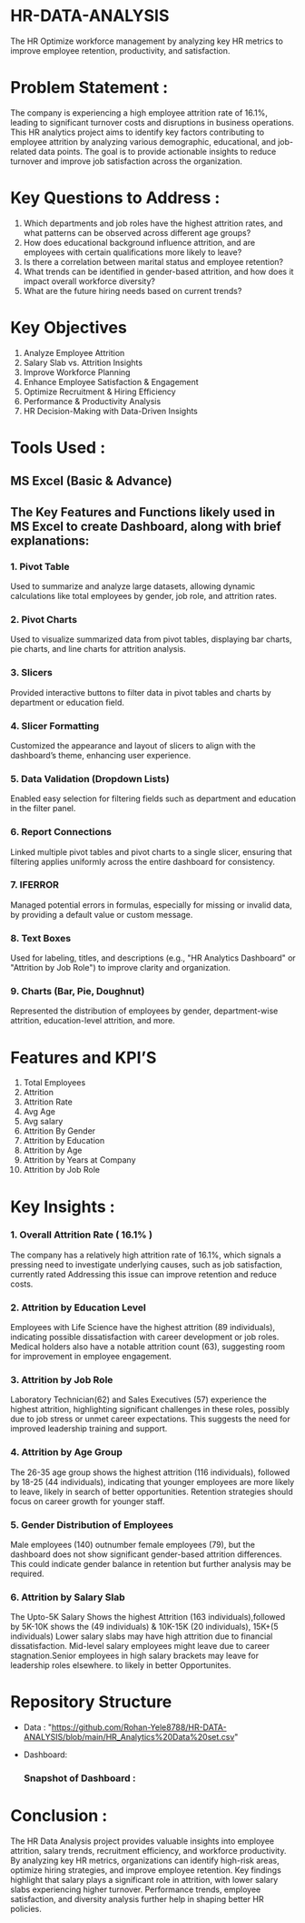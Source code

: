 # HR-DATA-ANALYSIS
The HR Optimize workforce management by analyzing key HR metrics to improve employee retention, productivity, and satisfaction.

# Problem Statement :
The company is experiencing a high employee attrition rate of 16.1%, leading to significant turnover costs and disruptions in business operations. This HR analytics project aims to identify key factors contributing to employee attrition by analyzing various demographic, educational, and job-related data points. The goal is to provide actionable insights to reduce turnover and improve job satisfaction across the organization.

# Key Questions to Address :
1.	Which departments and job roles have the highest attrition rates, and what patterns can be observed across different age groups?
2.	How does educational background influence attrition, and are employees with certain qualifications more likely to leave?
3.	Is there a correlation between marital status and employee retention?
4.	What trends can be identified in gender-based attrition, and how does it impact overall workforce diversity?
5.	What are the future hiring needs based on current trends?

# Key Objectives 

1.	Analyze Employee Attrition
2.	Salary Slab vs. Attrition Insights
3.	Improve Workforce Planning
4.	Enhance Employee Satisfaction & Engagement
5.	Optimize Recruitment & Hiring Efficiency
6.	Performance & Productivity Analysis
7.	HR Decision-Making with Data-Driven Insights

# Tools Used :
## MS Excel (Basic & Advance)

## The Key Features and Functions likely used in MS Excel to create Dashboard, along with brief explanations:

### 1.	Pivot Table

Used to summarize and analyze large datasets, allowing dynamic calculations like total employees by gender, job role, and attrition rates.

### 2. Pivot Charts
Used to visualize summarized data from pivot tables, displaying bar charts, pie charts, and line charts for attrition analysis.

### 3. Slicers

Provided interactive buttons to filter data in pivot tables and charts by department or education field.

### 4. Slicer Formatting

Customized the appearance and layout of slicers to align with the dashboard’s theme, enhancing user experience.

### 5. Data Validation (Dropdown Lists)

Enabled easy selection for filtering fields such as department and education in the filter panel.

### 6. Report Connections

Linked multiple pivot tables and pivot charts to a single slicer, ensuring that filtering applies uniformly across the entire dashboard for consistency.

### 7. IFERROR

Managed potential errors in formulas, especially for missing or invalid data, by providing a default value or custom message.

### 8. Text Boxes

Used for labeling, titles, and descriptions (e.g., "HR Analytics Dashboard" or "Attrition by Job Role") to improve clarity and organization.

### 9. Charts (Bar, Pie, Doughnut)

Represented the distribution of employees by gender, department-wise attrition, education-level attrition, and more.


# Features and KPI’S 


1.	Total Employees
2.	Attrition
3.	Attrition Rate
4.	Avg Age
5.	Avg salary
6.	Attrition By Gender
7.	Attrition by Education
8.	Attrition by Age
9.	Attrition by Years at Company
10.	Attrition by Job Role


# Key Insights :


### 1.	Overall Attrition Rate ( 16.1% ) 

The company has a relatively high attrition rate of 16.1%, which signals a pressing  need to investigate underlying causes, such as job satisfaction, currently rated Addressing this issue can improve retention and reduce costs.

### 2. Attrition by Education Level

Employees with Life Science  have the highest attrition (89 individuals), indicating possible dissatisfaction with career development or job roles. Medical  holders also have a notable attrition count (63), suggesting room for improvement in employee engagement.

### 3. Attrition by Job Role

Laboratory Technician(62) and Sales Executives (57) experience the highest attrition, highlighting significant challenges in these roles, possibly due to job stress or unmet career expectations. This suggests the need for improved leadership training and support.

### 4. Attrition by Age Group

The 26-35 age group shows the highest attrition (116 individuals), followed by 18-25 (44 individuals), indicating that younger employees are more likely to leave, likely in search of better opportunities. Retention strategies should focus on career growth for younger staff.

### 5. Gender Distribution of Employees

Male employees (140) outnumber female employees (79), but the dashboard does not show significant gender-based attrition differences. This could indicate gender balance in retention but further analysis may be required.


### 6.	Attrition by Salary Slab 

The Upto-5K Salary Shows the highest Attrition (163 individuals),followed by 5K-10K shows the (49 individuals)  & 10K-15K (20 individuals), 15K+(5 individuals)  Lower salary slabs may have high attrition due to financial dissatisfaction. Mid-level salary employees might leave due to career stagnation.Senior employees in high salary brackets may leave for leadership roles elsewhere. to likely in better Opportunites.


# Repository Structure

* Data : "https://github.com/Rohan-Yele8788/HR-DATA-ANALYSIS/blob/main/HR_Analytics%20Data%20set.csv"
* Dashboard:
  
  ### Snapshot of Dashboard :




# Conclusion :

The HR Data Analysis project provides valuable insights into employee attrition, salary trends, recruitment efficiency, and workforce productivity. By analyzing key HR metrics, organizations can identify high-risk areas, optimize hiring strategies, and improve employee retention.
Key findings highlight that salary plays a significant role in attrition, with lower salary slabs experiencing higher turnover. Performance trends, employee satisfaction, and diversity analysis further help in shaping better HR policies.






